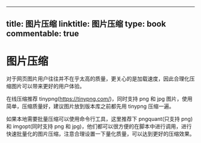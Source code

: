 
---
title: 图片压缩
linktitle: 图片压缩
type: book
commentable: true
---

# 图片压缩

对于网页图片用户往往并不在乎太高的质量，更关心的是加载速度，因此合理化压缩图片可以带来更好的用户体验。

在线压缩推荐 tinypng(https://tinypng.com/)，同时支持 png 和 jpg 图片，使用简单，压缩质量好，建议图片放到版本库之前都先用 tinypng 压缩一遍。

如果本地需要批量压缩可以使用命令行工具，这里推荐下 pngquant(只支持 png)和 imgopt(同时支持 png 和 jpg)，他们都可以很方便的在脚本中进行调用，进行快速批量化的图片压缩，注意合理设置一下量化质量，可以达到更好的压缩效果。

    